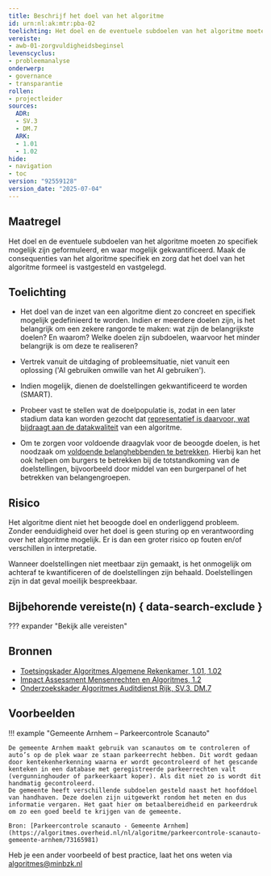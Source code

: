 ```yaml
---
title: Beschrijf het doel van het algoritme
id: urn:nl:ak:mtr:pba-02
toelichting: Het doel en de eventuele subdoelen van het algoritme moeten zo specifiek mogelijk zijn geformuleerd, en waar mogelijk gekwantificeerd.
vereiste:
- awb-01-zorgvuldigheidsbeginsel
levenscyclus:
- probleemanalyse
onderwerp:
- governance
- transparantie
rollen:
- projectleider
sources:
  ADR:
  - SV.3
  - DM.7
  ARK:
  - 1.01
  - 1.02
hide:
- navigation
- toc
version: "92559128"
version_date: "2025-07-04"
---
```


<!-- tags -->

## Maatregel

Het doel en de eventuele subdoelen van het algoritme moeten zo specifiek mogelijk zijn geformuleerd, en waar mogelijk gekwantificeerd.
Maak de consequenties van het algoritme specifiek en zorg dat het doel van het algoritme formeel is vastgesteld en vastgelegd.

## Toelichting

- Het doel van de inzet van een algoritme dient zo concreet en specifiek mogelijk gedefinieerd te worden.
Indien er meerdere doelen zijn, is het belangrijk om een zekere rangorde te maken: wat zijn de belangrijkste doelen? En waarom?
Welke doelen zijn subdoelen, waarvoor het minder belangrijk is om deze te realiseren?

- Vertrek vanuit de uitdaging of probleemsituatie, niet vanuit een oplossing ('AI gebruiken omwille van het AI gebruiken').

- Indien mogelijk, dienen de doelstellingen gekwantificeerd te worden (SMART).

- Probeer vast te stellen wat de doelpopulatie is, zodat in een later stadium data kan worden gezocht dat [representatief is daarvoor, wat bijdraagt aan de datakwaliteit](3-dat-01-datakwaliteit.md) van een algoritme.

- Om te zorgen voor voldoende draagvlak voor de beoogde doelen, is het noodzaak om [voldoende belanghebbenden te betrekken](1-pba-04-betrek-belanghebbenden.md).
Hierbij kan het ook helpen om burgers te betrekken bij de totstandkoming van de doelstellingen, bijvoorbeeld door middel van een burgerpanel of het betrekken van belangengroepen.

## Risico
Het algoritme dient niet het beoogde doel en onderliggend probleem.
Zonder eenduidigheid over het doel is geen sturing op en verantwoording over het algoritme mogelijk.
Er is dan een groter risico op fouten en/of verschillen in interpretatie.

Wanneer doelstellingen niet meetbaar zijn gemaakt, is het onmogelijk om achteraf te kwantificeren of de doelstellingen zijn behaald.
Doelstellingen zijn in dat geval moeilijk bespreekbaar.

## Bijbehorende vereiste(n) { data-search-exclude }
??? expander "Bekijk alle vereisten"
    <!-- list_vereisten_on_maatregelen_page -->

## Bronnen

- [Toetsingskader Algoritmes Algemene Rekenkamer, 1.01, 1.02](https://www.rekenkamer.nl/onderwerpen/algoritmes/documenten/publicaties/2024/05/15/het-toetsingskader-aan-de-slag)
- [Impact Assessment Mensenrechten en Algoritmes, 1.2](https://www.rijksoverheid.nl/documenten/rapporten/2021/02/25/impact-assessment-mensenrechten-en-algoritmes)
- [Onderzoekskader Algoritmes Auditdienst Rijk, SV.3, DM.7](https://www.rijksoverheid.nl/documenten/rapporten/2023/07/11/onderzoekskader-algoritmes-adr-2023)


## Voorbeelden

!!! example "Gemeente Arnhem – Parkeercontrole Scanauto"

	De gemeente Arnhem maakt gebruik van scanautos om te controleren of auto’s op de plek waar ze staan parkeerrecht hebben. Dit wordt gedaan door kentekenherkenning waarna er wordt gecontroleerd of het gescande kenteken in een database met geregistreerde parkeerrechten valt (vergunninghouder of parkeerkaart koper). Als dit niet zo is wordt dit handmatig gecontroleerd.
	De gemeente heeft verschillende subdoelen gesteld naast het hoofddoel van handhaven. Deze doelen zijn uitgewerkt rondom het meten en dus informatie vergaren. Het gaat hier om betaalbereidheid en parkeerdruk om zo een goed beeld te krijgen van de gemeente.

	Bron: [Parkeercontrole scanauto - Gemeente Arnhem](https://algoritmes.overheid.nl/nl/algoritme/parkeercontrole-scanauto-gemeente-arnhem/73165981)

Heb je een ander voorbeeld of best practice, laat het ons weten via [algoritmes@minbzk.nl](mailto:algoritmes@minbzk.nl)

